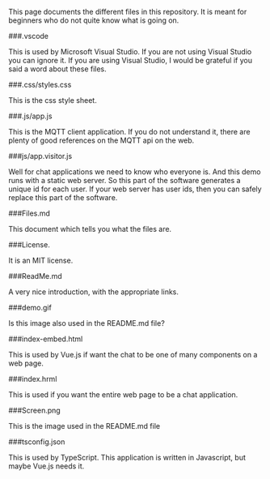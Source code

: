 

This page documents the different files in this repository.  It is meant for beginners who do not quite know what is going on. 

###.vscode 

This is used by Microsoft Visual Studio.  If you are not using Visual Studio you can ignore it.  If you are using Visual Studio, I would be grateful if you said a word about these files. 

###.css/styles.css 

This is the css style sheet. 

###.js/app.js 

This is the MQTT client application.  If you do not understand it, there are plenty of good references on the MQTT api on the web. 

###js/app.visitor.js 

Well for chat applications we need to know who everyone is.  And this demo runs with a static web server.  So this part of the software generates a unique id for each user.  If your web server has user ids, then you can safely replace this part of the software. 

###Files.md

This document which tells you what the files are. 

###License.  

It is an MIT license. 

###ReadMe.md

A very nice introduction, with the appropriate links. 

###demo.gif

Is this image also used in the README.md file?

###index-embed.html

This is used by Vue.js if  want the chat to be one of many components on a web page. 

###index.hrml

This is used if you want the entire web page to be a chat application. 

###Screen.png

This is the image used in the README.md file

###tsconfig.json

This is used by TypeScript.  This application is written in Javascript, but maybe Vue.js needs it. 


